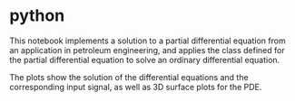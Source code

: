# python

This notebook implements a solution to a partial differential equation from an application in petroleum engineering, and applies the class defined for the partial differential equation to solve an ordinary differential equation.

The plots show the solution of the differential equations and the corresponding input signal, as well as 3D surface plots for the PDE.
